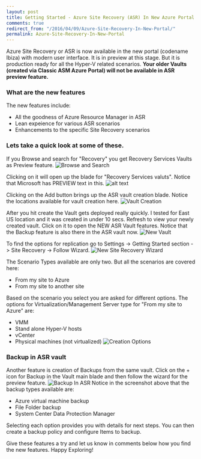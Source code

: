 ```yaml
---
layout: post
title: Getting Started - Azure Site Recovery (ASR) In New Azure Portal
comments: true
redirect_from: "/2016/04/09/Azure-Site-Recovery-In-New-Portal/"
permalink: Azure-Site-Recovery-In-New-Portal
---
```


Azure Site Recovery or ASR is now available in the new portal (codename Ibiza) with modern user interface. It is in preview at this stage. But it is production ready for all the Hyper-V related scenarios.
**Your older Vaults (created via Classic ASM Azure Portal) will not be available in ASR preview feature.**

### What are the new features

The new features include:

* All the goodness of Azure Resource Manager in ASR
* Lean expeience for various ASR scenarios
* Enhancements to the specific Site Recovery scenarios

### Lets take a quick look at some of these.

If you Browse and search for "Recovery" you get Recovery Services Vaults as Preview feature.
![Browse and Search](/assets/01ASRPreview/BrowseAndSearch.png "Browse and Search")

Clicking on it will open up the blade for "Recovery Services valuts". Notice that Microsoft has PREVIEW text in this.
![alt text](/assets/01ASRPreview/ASRVault.png "ASR Vault")

Clicking on the Add button brings up the ASR vault creation blade. Notice the locations available for vault creation here.
![Vault Creation](/assets/01ASRPreview/VaultCreation.png "Vault Creation")

After you hit create the Vault gets deployed really quickly. I tested for East US location and it was created in under 10 secs.
Refresh to view your newly created vault. Click on it to open the NEW ASR Vault features. Notice that the Backup feature is also there in the ASR vault now.
![New Vault](/assets/01ASRPreview/NewVault.png "New Vault")

To find the options for replication go to Settings -> Getting Started section -> Site Recovery -> Follow Wizard.
![New Site Recovery Wizard](/assets/01ASRPreview/GettingStarted.png "New Site Recovery Wizard")

The Scenario Types available are only two. But all the scenarios are covered here:

* From my site to Azure
* From my site to another site

Based on the scenario you select you are asked for different options. The options for Virtualization/Management Server type for "From my site to Azure" are:

* VMM
* Stand alone Hyper-V hosts
* vCenter
* Physical machines (not virtualized)
![Creation Options](/assets/01ASRPreview/CreationOptions.png "Creation Options")

### Backup in ASR vault
Another feature is creation of Backups from the same vault. Click on the + icon for Backup in the Vault main blade and then follow the wizard for the preview feature.
![Backup In ASR](/assets/01ASRPreview/BackupInASR.png "Backup In ASR")
Notice in the screenshot above that the backup types available are:

* Azure virtual machine backup
* File Folder backup
* System Center Data Protection Manager

Selecting each option provides you with details for next steps. You can then create a backup policy and configure Items to backup.

Give these features a try and let us know in comments below how you find the new features.
Happy Exploring!
